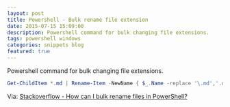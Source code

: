 ```yaml
---
layout: post
title: Powershell - Bulk rename file extension
date: 2015-07-15 15:09:00
description: Powershell command for bulk changing file extensions.
tags: powershell windows
categories: snippets blog
featured: true
---
```

Powershell command for bulk changing file extensions.
```powershell
Get-ChildItem *.md | Rename-Item -NewName { $_.Name -replace '\.md','.old' }
```  
  

Via: [Stackoverflow - How can I bulk rename files in PowerShell?](https://stackoverflow.com/questions/13382638/how-can-i-bulk-rename-files-in-powershell)